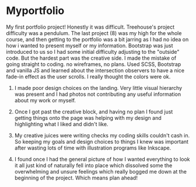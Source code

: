 # Myportfolio
 
 My first portfolio project! Honestly it was difficult. Treehouse's project difficulty was a pendulum. The last project (8) was my high for the whole course, and then getting to the portfolio was a bit jarring as I had no idea on how i wanted to present myself or my information. Bootstrap was just introduced to us so I had some initial difficulty adjusting to the "outside" code. But the hardest part was the creative side. I made the mistake of going straight to coding. no wireframes, no plans. Used SCSS, Bootstrap and vanilla JS and learned about the intersection observers to have a nice fade-in effect as the user scrolls. I really thought the colors were ok.
 
  1. I made poor design choices on the landing. Very little visual hierarchy was present and I had photos not contributing any useful information about my work or myself. 
  
 2. Once I got past the creative block, and having no plan I found just getting things onto the page was helping with my design and highlighting what I liked and didn't like.
 
 4. My creative juices were writing checks my coding skills couldn't cash in. So keeping my goals and design choices to things I knew was important after wasting lots of time with illustration programs like Inkscape.
 
 5. I found once I had the general picture of how I wanted everything to look it all just kind of naturally fell into place which dissolved some the overwhelming and unsure feelings which really bogged me down at the beginning of the project. Which means plan ahead!

 


